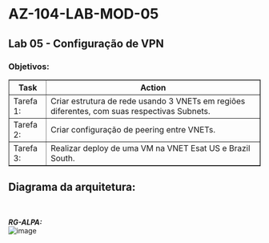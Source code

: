 # AZ-104-LAB-MOD-05

 <h2>Lab 05 - Configuração de VPN</h2>
  

<h3>Objetivos:</h3>  

<table border="1">    
  <tr>
    <th colspan="1">Task</th>  	              
    <th colspan="2">Action</th>
  </tr>
<td>Tarefa 1:</td>
    <td>Criar estrutura de rede usando 3 VNETs em regiões diferentes, com suas respectivas Subnets. </td>
  </tr>
  <tr>
    <td>Tarefa 2:</td>
    <td>Criar configuração de peering entre VNETs.</td>
  </tr>
  <tr>
    <td>Tarefa 3:</td>
    <td>Realizar deploy de uma VM na VNET Esat US e Brazil South.</td>
  </tr>
</table>

<h2>Diagrama da arquitetura:</h2> <br>

***RG-ALPA:*** <br>
![image](https://user-images.githubusercontent.com/107069287/191503172-b4f9ac7c-4fef-4e1d-8ea9-b1a749a11f1f.png)
